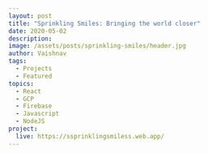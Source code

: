 ```yaml
---
layout: post
title: "Sprinkling Smiles: Bringing the world closer"
date: 2020-05-02
description: 
image: /assets/posts/sprinkling-smiles/header.jpg
author: Vaishnav
tags:
  - Projects
  - Featured
topics:
  - React
  - GCP
  - Firebase
  - Javascript
  - NodeJS
project:
  live: https://ssprinklingsmiless.web.app/
---
```


